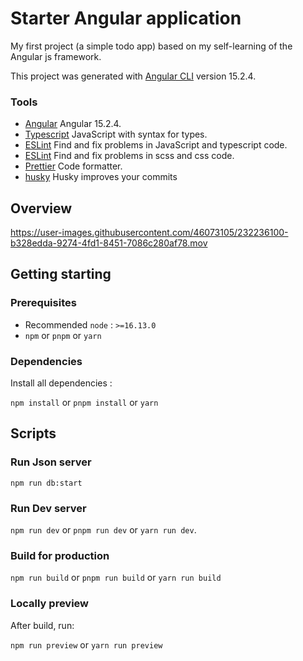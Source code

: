 # Starter Angular application

My first project (a simple todo app) based on my self-learning of the Angular js framework.

This project was generated with [Angular CLI](https://github.com/angular/angular-cli) version 15.2.4.

### Tools

- [Angular](https://angular.io/) Angular 15.2.4.
- [Typescript](https://www.typescriptlang.org/) JavaScript with syntax for types.
- [ESLint](https://eslint.org/) Find and fix problems in JavaScript and typescript code.
- [ESLint](https://stylelint.io/) Find and fix problems in scss and css code.
- [Prettier](https://prettier.io/) Code formatter.
- [husky](https://typicode.github.io/husky) Husky improves your commits

## Overview

https://user-images.githubusercontent.com/46073105/232236100-b328edda-9274-4fd1-8451-7086c280af78.mov

## Getting starting

### Prerequisites

- Recommended `node` : `>=16.13.0`
- `npm` or `pnpm` or `yarn`

### Dependencies

Install all dependencies :

`npm install` or `pnpm install` or `yarn`

## Scripts

### Run Json server

`npm run db:start`

### Run Dev server

`npm run dev` or `pnpm run dev` or `yarn run dev`.

### Build for production

`npm run build` or `pnpm run build` or `yarn run build`

### Locally preview

After build, run:

`npm run preview` or `yarn run preview`
